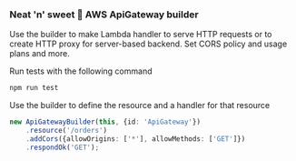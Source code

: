 ### Neat 'n' sweet :lollipop: AWS ApiGateway builder
 
Use the builder to make Lambda handler to serve HTTP requests or to create HTTP proxy 
for server-based backend. Set CORS policy and usage plans and more.

Run tests with the following command 

```bash
npm run test
```

Use the builder to define the resource and a handler for that resource

```typescript
new ApiGatewayBuilder(this, {id: 'ApiGateway'})
    .resource('/orders')
    .addCors({allowOrigins: ['*'], allowMethods: ['GET']})
    .respondOk('GET');
```
